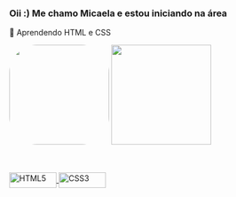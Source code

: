 ### Oii :) Me chamo Micaela e estou iniciando na área

 📖 Aprendendo HTML e CSS
 
 <div align="justify">
 <span><img height="180" style="border-radius:50px;" src="https://user-images.githubusercontent.com/109560619/179646514-dcdec03b-be78-4db9-8ec0-36142882ca41.gif"></span>
 <img height="180em" src="https://github-readme-stats.vercel.app/api?username=micapareddes&show_icons=true&theme=tokyonight&include_all_commits=true&count_private=true"/>
 </div>

##

<div>
  <a href="https://github.com/micapareddes">
</div>
<div style="display: inline_block"><br>
  <img align="center" alt="HTML5" height="28" width="85" src="https://img.shields.io/badge/HTML5-E34F26?style=for-the-badge&logo=html5&logoColor=white">
  <img align="center" alt="CSS3" height="28" width="85" src="https://img.shields.io/badge/CSS3-1572B6?style=for-the-badge&logo=css3&logoColor=white">
</div>

  
